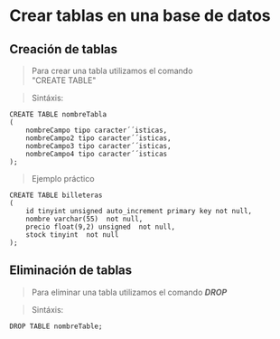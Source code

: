 # Crear tablas en una base de datos

## Creación de tablas

> Para crear una tabla utilizamos el comando  
> "CREATE TABLE"  

> Sintáxis: 

    CREATE TABLE nombreTabla  
    ( 
        nombreCampo tipo caracter´´isticas,  
        nombreCampo2 tipo caracter´´isticas,  
        nombreCampo3 tipo caracter´´isticas,  
        nombreCampo4 tipo caracter´´isticas
    );

> Ejemplo práctico


    CREATE TABLE billeteras 
    (
        id tinyint unsigned auto_increment primary key not null,  
        nombre varchar(55)  not null,
        precio float(9,2) unsigned  not null,  
        stock tinyint  not null
    );  

## Eliminación de tablas

> Para eliminar una tabla utilizamos el comando ***DROP***

> Sintáxis: 

    DROP TABLE nombreTable;